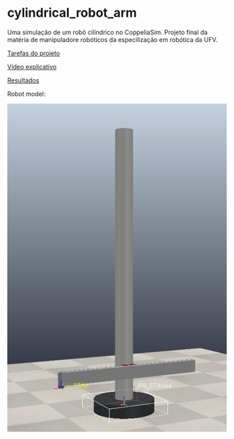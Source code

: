 # cylindrical_robot_arm

Uma simulação de um robô cilíndrico no CoppeliaSim. Projeto final da matéria de manipuladore robóticos da especilização em robótica da UFV.

[Tarefas do projeto](doc/project_guideline.pdf)

[Vídeo explicativo](https://youtu.be/5Y4MxMDjVys)

[Resultados](<doc/Projeto Final - Manipuladores Robóticos.pdf>)

Robot model: 

![Robot](doc/Frames.png "Robot")

